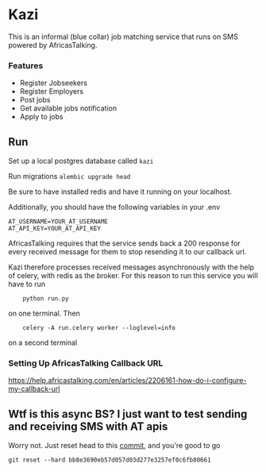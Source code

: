 # Kazi

This is an informal (blue collar) job matching service that runs on SMS
powered by AfricasTalking.

### Features

- Register Jobseekers
- Register Employers
- Post jobs
- Get available jobs notification
- Apply to jobs

## Run

Set up a local postgres database called `kazi`

Run migrations `alembic upgrade head`

Be sure to have installed redis and have it running on your localhost.

Additionally, you should have the following variables in your .env

```
AT_USERNAME=YOUR_AT_USERNAME
AT_API_KEY=YOUR_AT_API_KEY

```

AfricasTalking requires that the service sends back a 200 response for
every received message for them to stop resending it to our callback url.

Kazi therefore processes received messages asynchronously with the help of
celery, with redis as the broker.
For this reason to run this service you will have to run

```commandline
    python run.py
```

on one terminal.
Then

```commandline
    celery -A run.celery worker --loglevel=info
```

on a second terminal

### Setting Up AfricasTalking Callback URL

https://help.africastalking.com/en/articles/2206161-how-do-i-configure-my-callback-url

## Wtf is this async BS? I just want to test sending and receiving SMS with AT apis

Worry not. Just reset head to
this [commit](https://github.com/owuor91/kazi/commit/bb8e3690eb57d057d03d277e3257ef0c6fb80661),
and you're good to go

```commandline
git reset --hard bb8e3690eb57d057d03d277e3257ef0c6fb80661
```